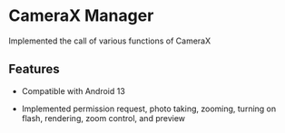 # CameraX Manager

Implemented the call of various functions of CameraX

## Features

- Compatible with Android 13

- Implemented permission request, photo taking, zooming, turning on flash, rendering, zoom control, and preview

